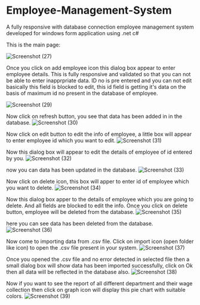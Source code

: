 # Employee-Management-System
A fully responsive with database connection employee management system developed for windows form application using .net c#




This is the main page:

![Screenshot (27)](https://github.com/viveksahani/Employee-Management-System/assets/94420688/4d03baa7-bd10-4ef7-a936-c8fb1a33d59f)



Once you click on add employee icon this dialog box appear to enter employee details. This is fully responsive and validated so that you can not be able to enter inapprpriate data. ID no is pre entered and you can not edit basically this field is blocked to edit, this id field is getting it's data on the basis of maximum id no present in the database of employee. 

![Screenshot (29)](https://github.com/viveksahani/Employee-Management-System/assets/94420688/f4e4052d-46c9-4d42-a257-7b80378bcc56)

Now click on refresh button, you see that data has been added in in the database.
![Screenshot (30)](https://github.com/viveksahani/Employee-Management-System/assets/94420688/63464848-1501-479e-b2c5-feaacd383e77)

Now click on edit button to edit the info of employee, a little box will appear to enter employee id which you want to edit.
![Screenshot (31)](https://github.com/viveksahani/Employee-Management-System/assets/94420688/df9a2e67-45ab-4a6d-be12-d663cea4ce93)

Now this dialog box will appear to edit the details of employee of id entered by you.
![Screenshot (32)](https://github.com/viveksahani/Employee-Management-System/assets/94420688/ae0395df-4bd1-4554-bde6-62c6cedb1706)

now you can data has been updated in the database.
![Screenshot (33)](https://github.com/viveksahani/Employee-Management-System/assets/94420688/8ebee381-70e3-46bc-b81e-39425f3aaf45)

Now click on delete icon, this box will apper to enter id of employee which you want to delete.
![Screenshot (34)](https://github.com/viveksahani/Employee-Management-System/assets/94420688/7c8d9d72-6ab7-48dc-894f-0aabee25041b)

Now this dialog box apper to the details of employee which you are going to delete. And all fields are blocked to edit the info. Once you click on delete button, employee will be deleted from the database.
![Screenshot (35)](https://github.com/viveksahani/Employee-Management-System/assets/94420688/c4859063-1ea1-4a68-b451-f6b86dbd14fc)

here you can see data has been deleted from the database.
![Screenshot (36)](https://github.com/viveksahani/Employee-Management-System/assets/94420688/9c6a1a52-0eb9-47ab-bb5d-00d10b2d75d9)

Now come to importing data from .csv file. Click on import icon (open folder like icon) to open the .csv file present in your system.
![Screenshot (37)](https://github.com/viveksahani/Employee-Management-System/assets/94420688/76488b6a-4350-492d-a3ad-da2e3f2e88a7)

Once you opened the .csv file and no error detected in selected file then a small dialog box will show data has been imported successfully, click on Ok then all data will be reflected in the database also.
![Screenshot (38)](https://github.com/viveksahani/Employee-Management-System/assets/94420688/4faa1452-0980-4c4e-85e9-e21a41d57b9a)


Now if you want to see the report of all different department and their wage collection then click on graph icon will display this pie chart with suitable colors.
![Screenshot (39)](https://github.com/viveksahani/Employee-Management-System/assets/94420688/7a6dc4c5-fcb1-490c-80b4-01f274c5221d)







